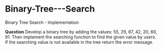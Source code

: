 # Binary-Tree---Search
Binary Tree Search - Implementation

<b>Question</b>
Develop a binary tree by adding the values: 55, 29, 87, 42, 20, 60, 91. 
Then implement the searching function to find the given value by users. If the searching
value is not available in the tree return the error message.
